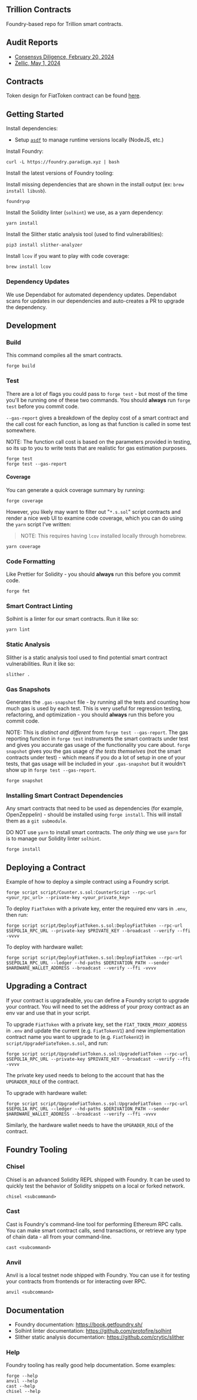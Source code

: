 ## Trillion Contracts

Foundry-based repo for Trillion smart contracts.

## Audit Reports
- [Consensys Diligence, February 20, 2024](https://consensys.io/diligence/audits/2024/02/trillion-network/)
- [Zellic, May 1, 2024](https://reports.zellic.io/publications/trillion)

## Contracts
Token design for FiatToken contract can be found [here](doc/token_design.md).

## Getting Started

Install dependencies:

- Setup [`asdf`](https://asdf-vm.com/) to manage runtime versions locally (NodeJS, etc.)

Install Foundry:

```shell
curl -L https://foundry.paradigm.xyz | bash
```

Install the latest versions of Foundry tooling:

Install missing dependencies that are shown in the install output (ex: `brew install libusb`).

```shell
foundryup
```

Install the Solidity linter (`solhint`) we use, as a yarn dependency:

```shell
yarn install
```

Install the Slither static analysis tool (used to find vulnerabilities):

```shell
pip3 install slither-analyzer
```

Install `lcov` if you want to play with code coverage:

```shell
brew install lcov
```

### Dependency Updates

We use Dependabot for automated dependency updates. Dependabot scans for updates in our dependencies and auto-creates a PR to upgrade the dependency.

## Development

### Build

This command compiles all the smart contracts.

```shell
forge build
```

### Test

There are a lot of flags you could pass to `forge test` - but most of the time you'll be running one of these two commands. You should **always** run `forge test` before you commit code.

`--gas-report` gives a breakdown of the deploy cost of a smart contract and the call cost for each function, as long as that function is called in some test somewhere.

NOTE: The function call cost is based on the parameters provided in testing, so its up to you to write tests that are realistic for gas estimation purposes.

```shell
forge test
forge test --gas-report
```

#### Coverage

You can generate a quick coverage summary by running:

```shell
forge coverage
```

However, you likely may want to filter out "`*.s.sol`" script contracts and render a nice web UI to examine code coverage, which you can do using the `yarn` script I've written:

> NOTE: This requires having `lcov` installed locally through homebrew.

```shell
yarn coverage
```

### Code Formatting

Like Prettier for Solidity - you should **always** run this before you commit code.

```shell
forge fmt
```

### Smart Contract Linting

Solhint is a linter for our smart contracts. Run it like so:

```shell
yarn lint
```

### Static Analysis

Slither is a static analysis tool used to find potential smart contract vulnerabilities. Run it like so:

```shell
slither .
```

### Gas Snapshots

Generates the `.gas-snapshot` file - by running all the tests and counting how much gas is used by each test. This is very useful for regression testing, refactoring, and optimization - you should **always** run this before you commit code.

NOTE: This is _distinct and different_ from `forge test --gas-report`. The gas reporting function in `forge test` instruments the smart contracts under test and gives you accurate gas usage of the functionality you care about. `forge snapshot` gives you the gas usage _of the tests themselves_ (not the smart contracts under test) - which means if you do a lot of setup in one of your tests, that gas usage will be included in your `.gas-snapshot` but it wouldn't show up in `forge test --gas-report`.

```shell
forge snapshot
```

### Installing Smart Contract Dependencies

Any smart contracts that need to be used as dependencies (for example, OpenZeppelin) - should be installed using `forge install`. This will install them as a `git submodule`.

DO NOT use `yarn` to install smart contracts. The _only thing_ we use `yarn` for is to manage our Solidity linter `solhint`.

```shell
forge install
```

## Deploying a Contract

Example of how to deploy a simple contract using a Foundry script.

```shell
forge script script/Counter.s.sol:CounterScript --rpc-url <your_rpc_url> --private-key <your_private_key>
```

To deploy `FiatToken` with a private key, enter the required env vars in `.env`, then run:

```shell
forge script script/DeployFiatToken.s.sol:DeployFiatToken --rpc-url $SEPOLIA_RPC_URL --private-key $PRIVATE_KEY --broadcast --verify --ffi -vvvv
```

To deploy with hardware wallet:

```shell
forge script script/DeployFiatToken.s.sol:DeployFiatToken --rpc-url $SEPOLIA_RPC_URL --ledger --hd-paths $DERIVATION_PATH --sender $HARDWARE_WALLET_ADDRESS --broadcast --verify --ffi -vvvv
```

## Upgrading a Contract

If your contract is upgradeable, you can define a Foundry script to upgrade your contract. You will need to set the address of your proxy contract as an env var and use that in your script.

To upgrade `FiatToken` with a private key, set the `FIAT_TOKEN_PROXY_ADDRESS` in `.env` and update the current (e.g. `FiatTokenV1`) and new implementation contract name you want to upgrade to (e.g. `FiatTokenV2`) in `script/UpgradeFiateToken.s.sol`, and run:

```shell
forge script script/UpgradeFiatToken.s.sol:UpgradeFiatToken --rpc-url $SEPOLIA_RPC_URL --private-key $PRIVATE_KEY --broadcast --verify --ffi -vvvv
```

The private key used needs to belong to the account that has the `UPGRADER_ROLE` of the contract.

To upgrade with hardware wallet:

```shell
forge script script/UpgradeFiatToken.s.sol:UpgradeFiatToken --rpc-url $SEPOLIA_RPC_URL --ledger --hd-paths $DERIVATION_PATH --sender $HARDWARE_WALLET_ADDRESS --broadcast --verify --ffi -vvvv
```

Similarly, the hardware wallet needs to have the `UPGRADER_ROLE` of the contract.

## Foundry Tooling

### Chisel

Chisel is an advanced Solidity REPL shipped with Foundry. It can be used to quickly test the behavior of Solidity snippets on a local or forked network.

```shell
chisel <subcommand>
```

### Cast

Cast is Foundry's command-line tool for performing Ethereum RPC calls. You can make smart contract calls, send transactions, or retrieve any type of chain data - all from your command-line.

```shell
cast <subcommand>
```

### Anvil

Anvil is a local testnet node shipped with Foundry. You can use it for testing your contracts from frontends or for interacting over RPC.

```shell
anvil <subcommand>
```

## Documentation

- Foundry documentation: <https://book.getfoundry.sh/>
- Solhint linter documentation: <https://github.com/protofire/solhint>
- Slither static analysis documentation: <https://github.com/crytic/slither>

### Help

Foundry tooling has really good help documentation. Some examples:

```shell
forge --help
anvil --help
cast --help
chisel --help
```
